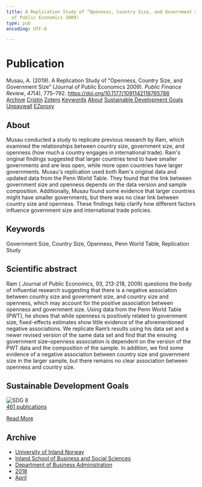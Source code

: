 ```yaml
---
title: A Replication Study of “Openness, Country Size, and Government Size” (Journal
  of Public Economics 2009)
type: pub
encoding: UTF-8

---
```

<h1>Publication</h1>
<article id="csl-bib-container-8XHY46MM" class="csl-bib-container">
  <div class="csl-bib-body"> <div class="csl-entry">Musau, A. (2019). A Replication Study of “Openness, Country Size, and Government Size” (Journal of Public Economics 2009). <i>Public Finance Review</i>, <i>47</i>(4), 775–792. <a href="https://doi.org/10.1177/1091142118765786">https://doi.org/10.1177/1091142118765786</a></div> </div>
  <div class="csl-bib-buttons">
    <a href="#taxonomy-article-8XHY46MM" alt="archive" class="csl-bib-button">Archive</a>
    <a href="https://app.cristin.no/results/show.jsf?id=1578853" alt="Cristin" class="csl-bib-button">Cristin</a>
    <a href="http://zotero.org/groups/5881554/items/8XHY46MM" alt="Zotero" class="csl-bib-button">Zotero</a>
    <a href="#keywords-article-8XHY46MM" alt="keywords" class="csl-bib-button">Keywords</a>
    <a href="#about-article-8XHY46MM" alt="about_pub" class="csl-bib-button">About</a>
    <a href="#sdg-article-8XHY46MM" alt="sdg" class="csl-bib-button">Sustainable Development Goals</a>
    <a href="https://doi.org/10.1177/1091142118765786" alt="Unpaywall" class="csl-bib-button">Unpaywall</a>
    <a href="https://doi.org/10.1177/1091142118765786" alt="EZproxy" class="csl-bib-button">EZproxy</a>
  </div>
  <div id="csl-bib-meta-container-8XHY46MM"></div>
</article>
<div id="csl-bib-meta-8XHY46MM" class="csl-bib-meta">
  <article id="about-article-8XHY46MM" class="about_pub-article">
    <h1>About</h1>
    Musau conducted a study to replicate previous research by Ram, which examined the relationships between country size, government size, and openness (how much a country engages in international trade). Ram's original findings suggested that larger countries tend to have smaller governments and are less open, while more open countries have larger governments. Musau's replication used both Ram's original data and updated data from the Penn World Table. They found that the link between government size and openness depends on the data version and sample composition. Additionally, Musau found some evidence that larger countries might have smaller governments, but there was no clear link between country size and openness. These findings help clarify how different factors influence government size and international trade policies.
  </article>
  <article id="keywords-article-8XHY46MM" class="keywords-article">
    <h1>Keywords</h1>
    Government Size, Country Size, Openness, Penn World Table, Replication Study
  </article>
  <article id="abstract-article-8XHY46MM" class="abstract-article">
    <h1>Scientific abstract</h1>
    Ram ( Journal of Public Economics, 93, 213-218, 2009) questions the body of influential research suggesting that there is a negative association between country size and government size, and country size and openness, which may account for the positive association between openness and government size. Using data from the Penn World Table (PWT), he shows that while openness is positively related to government size, fixed-effects estimates show little evidence of the aforementioned negative associations. We replicate Ram’s results using his data set and a newer revised version of the same data set and find that the ensuing government size–openness association is dependent on the version of the PWT data and the composition of the sample. In addition, we find some evidence of a negative association between country size and government size in the larger sample, but there remains no clear association between openness and country size.
  </article>
  <article id="sdg-article-8XHY46MM" class="sdg-article">
    <h1>Sustainable Development Goals</h1>
    <div class="sdg-container"><div id="sdg8" class="sdg">
        <img src="{{< params subfolder >}}images/sdg/sdg08_en.png" class="image" alt="SDG 8">
        <div class="sdg-overlay">
          <a href="/en/archive/?key=?sdg=8#archive" class="sdg-publication-count"><span>461</span> publications</a>
          <p><a href="https://sdgs.un.org/goals/goal8" class="sdg-read-more">Read More</a></p>
        </div>
      </div></div>
  </article>
  <article id="taxonomy-article-8XHY46MM" class="taxonomy-article">
    <h1>Archive</h1>
    <ul>
      <li>
        <a href="/en/archive/?key=3DCRN523">University of Inland Norway</a>
      </li>
      <li>
        <a href="/en/archive/?key=DU8Q9LN9">Inland School of Business and Social Sciences</a>
      </li>
      <li>
        <a href="/en/archive/?key=3IQA89I8">Department of Business Administration</a>
      </li>
      <li>
        <a href="/en/archive/?key=J22GWYYH">2018</a>
      </li>
      <li>
        <a href="/en/archive/?key=9ARGKL78">April</a>
      </li>
    </ul>
  </article>
</div>
